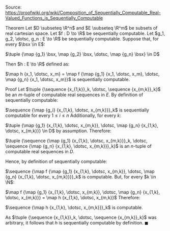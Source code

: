 # 

Source: https://proofwiki.org/wiki/Composition_of_Sequentially_Computable_Real-Valued_Functions_is_Sequentially_Computable

Theorem
Let $D \subseteq \R^n$ and $E \subseteq \R^m$ be subsets of real cartesian space.
Let $f : D \to \R$ be sequentially computable.
Let $g_1, g_2, \dotsc, g_n : E \to \R$ be sequentially computable.
Suppose that, for every $\bsx \in E$:

$\tuple {\map {g_1} \bsx, \map {g_2} \bsx, \dotsc, \map {g_n} \bsx} \in D$

Then $h : E \to \R$ defined as:

$\map h {x_1, \dotsc, x_m} = \map f {\map {g_1} {x_1, \dotsc, x_m}, \dotsc, \map {g_n} {x_1, \dotsc, x_m}}$
is sequentially computable.


Proof
Let $\tuple {\sequence {x_{1,k}}_k, \dotsc, \sequence {x_{m,k}}_k}$ be an $m$-tuple of computable real sequences in $E$.
By definition of sequentially computable:

$\sequence {\map {g_i} {x_{1,k}, \dotsc, x_{m,k}}}_k$ is sequentially computable
for every $1 \le i \le n$
Additionally, for every $k$:

$\tuple {\map {g_1} {x_{1,k}, \dotsc, x_{m,k}}, \dotsc, \map {g_n} {x_{1,k}, \dotsc, x_{m,k}}} \in D$
by assumption.
Therefore:

$\tuple {\sequence {\map {g_1} {x_{1,k}, \dotsc, x_{m,k}}}_k, \dotsc, \sequence {\map {g_n} {x_{1,k}, \dotsc, x_{m,k}}}_k}$
is an $n$-tuple of computable real sequences in $D$.

Hence, by definition of sequentially computable:

$\sequence {\map f {\map {g_1} {x_{1,k}, \dotsc, x_{m,k}}, \dotsc, \map {g_n} {x_{1,k}, \dotsc, x_{m,k}}}}_k$
is computable.
But, for every $k \in \N$:

$\map f {\map {g_1} {x_{1,k}, \dotsc, x_{m,k}}, \dotsc, \map {g_n} {x_{1,k}, \dotsc, x_{m,k}}} = \map h {x_{1,k}, \dotsc, x_{m,k}}$
Therefore:

$\sequence {\map h {x_{1,k}, \dotsc, x_{m,k}}}_k$
is computable.

As $\tuple {\sequence {x_{1,k}}_k, \dotsc, \sequence {x_{m,k}}_k}$ was arbitrary, it follows that $h$ is sequentially computable by definition.
$\blacksquare$





